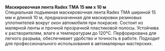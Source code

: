 **Маскировочная лента Radex TMA 15 мм х 10 м**  
Специальная подъемная маскировочная лента Radex TMA шириной 15 мм и длиной 10 м, предназначенная для маскировки резиновых уплотнителей вокруг окон автомобиля при покраске. Состоит из малярной ленты и прочной прозрачной пластиковой полосы. Устойчива к растворителям, влаге и температурам до 120°C. Перфорирована для легкого разрыва, обеспечивает удобство и точность в работе. Подходит для профессионального использования в автомалярных мастерских.


